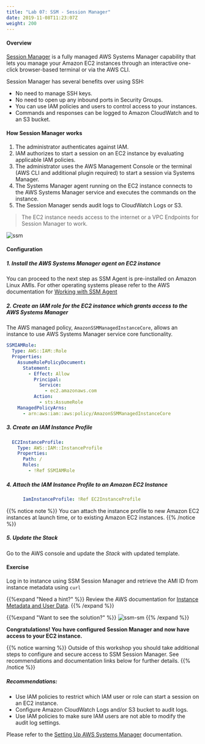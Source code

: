 ```yaml
---
title: "Lab 07: SSM - Session Manager"
date: 2019-11-08T11:23:07Z
weight: 200
---
```


#### Overview

[Session Manager](https://docs.aws.amazon.com/systems-manager/latest/userguide/session-manager.html) is a fully managed 
AWS Systems Manager capability that lets you manage your Amazon EC2 instances through an interactive one-click 
browser-based terminal or via the AWS CLI.

Session Manager has several benefits over using SSH:

+ No need to manage SSH keys.
+ No need to open up any inbound ports in Security Groups.
+ You can use IAM policies and users to control access to your instances.
+ Commands and responses can be logged to Amazon CloudWatch and to an S3 bucket.

#### How Session Manager works

1. The administrator authenticates against IAM.
1. IAM authorizes to start a session on an EC2 instance by evaluating applicable IAM policies.
1. The administrator uses the AWS Management Console or the terminal (AWS CLI and additional plugin required) to 
   start a session via Systems Manager.
1. The Systems Manager agent running on the EC2 instance connects to the AWS Systems Manager service
   and executes the commands on the instance.
1. The Session Manager sends audit logs to CloudWatch Logs or S3.

> The EC2 instance needs access to the internet or a VPC Endpoints for Session Manager to work. 

![ssm](/50-setting-up-ec2/ssm-sm-1.png)

#### Configuration

##### 1. Install the AWS Systems Manager agent on EC2 instance

You can proceed to the next step as SSM Agent is pre-installed on Amazon Linux AMIs. For other operating systems 
  please refer to the AWS documentation for [Working with SSM Agent](https://docs.aws.amazon.com/systems-manager/latest/userguide/ssm-agent.html)

##### 2. Create an IAM role for the EC2 instance which grants access to the AWS Systems Manager

The AWS managed policy, `AmazonSSMManagedInstanceCore`, allows an instance to use AWS Systems Manager service core functionality.
  
  ```yaml
  SSMIAMRole:
    Type: AWS::IAM::Role
    Properties:
      AssumeRolePolicyDocument:
        Statement:
          - Effect: Allow
            Principal:
              Service:
                - ec2.amazonaws.com
            Action:
              - sts:AssumeRole
      ManagedPolicyArns:
        - arn:aws:iam::aws:policy/AmazonSSMManagedInstanceCore
  ```
##### 3. Create an IAM Instance Profile
  
```yaml
  EC2InstanceProfile:
    Type: AWS::IAM::InstanceProfile
    Properties:
      Path: /
      Roles:
        - !Ref SSMIAMRole
```

##### 4. Attach the IAM Instance Profile to an Amazon EC2 Instance

```yaml
      IamInstanceProfile: !Ref EC2InstanceProfile
```

{{% notice note %}}
You can attach the instance profile to new Amazon EC2 instances at launch time, or to existing Amazon EC2 instances.
{{% /notice %}}

##### 5. Update the Stack
  Go to the AWS console and update the _Stack_ with updated template.
  
#### Exercise

Log in to instance using SSM Session Manager and retrieve the AMI ID from instance metadata using `curl`

{{%expand "Need a hint?" %}}
Review the AWS documentation for [Instance Metadata and User Data](https://docs.aws.amazon.com/AWSEC2/latest/UserGuide/ec2-instance-metadata.html?shortFooter=true#instancedata-data-retrieval).
{{% /expand %}}

{{%expand "Want to see the solution?" %}}
![ssm-sm](/50-setting-up-ec2/ssm-sm-1.gif)
{{% /expand %}}
  
**Congratulations! You have configured Session Manager and now have access to your EC2 instance.**

{{% notice warning %}}
Outside of this workshop you should take additional steps to configure and secure access to SSM Session Manager.
See recommendations and documentation links below for further details.
{{% /notice %}}

##### Recommendations:

+ Use IAM policies to restrict which IAM user or role can start a session on an EC2 instance.
+ Configure Amazon CloudWatch Logs and/or S3 bucket to audit logs.
+ Use IAM policies to make sure IAM users are not able to modify the audit log settings.

Please refer to the [Setting Up AWS Systems Manager](https://docs.aws.amazon.com/systems-manager/latest/userguide/systems-manager-setting-up.html)
documentation.


